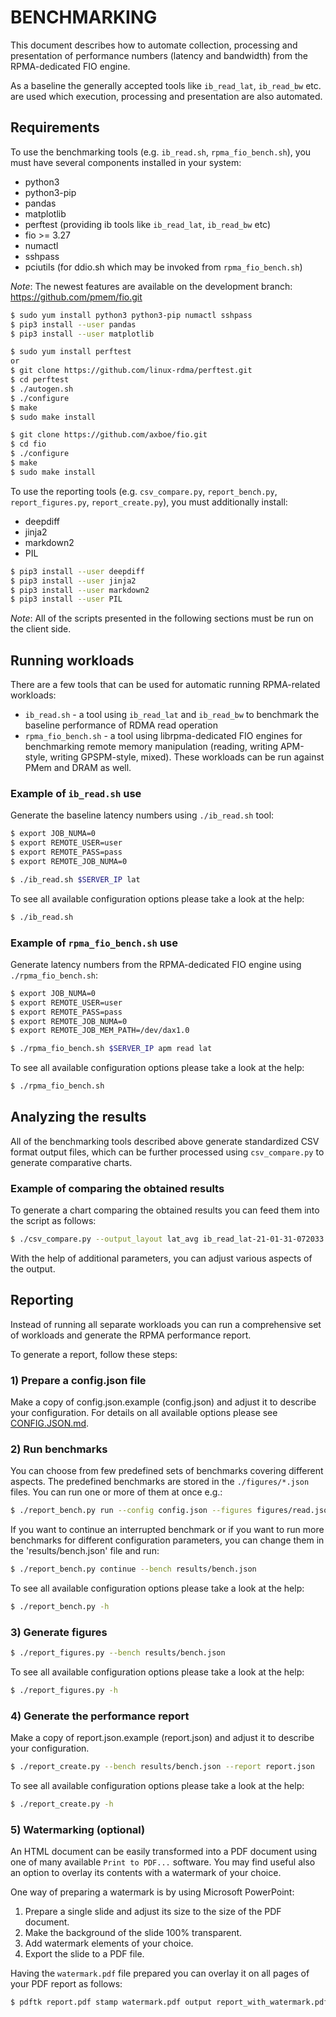 # BENCHMARKING

This document describes how to automate collection, processing and presentation of performance numbers (latency and bandwidth) from the RPMA-dedicated FIO engine.

As a baseline the generally accepted tools like `ib_read_lat`, `ib_read_bw` etc. are used which execution, processing and presentation are also automated.

## Requirements

To use the benchmarking tools (e.g. `ib_read.sh`, `rpma_fio_bench.sh`), you must have several components installed in your system:
 - python3
 - python3-pip
 - pandas
 - matplotlib
 - perftest (providing ib tools like `ib_read_lat`, `ib_read_bw` etc)
 - fio >= 3.27
 - numactl
 - sshpass
 - pciutils (for ddio.sh which may be invoked from `rpma_fio_bench.sh`)

*Note*: The newest features are available on the development branch: https://github.com/pmem/fio.git

```sh
$ sudo yum install python3 python3-pip numactl sshpass
$ pip3 install --user pandas
$ pip3 install --user matplotlib

$ sudo yum install perftest
or
$ git clone https://github.com/linux-rdma/perftest.git
$ cd perftest
$ ./autogen.sh
$ ./configure
$ make
$ sudo make install

$ git clone https://github.com/axboe/fio.git
$ cd fio
$ ./configure
$ make
$ sudo make install
```

To use the reporting tools (e.g. `csv_compare.py`, `report_bench.py`, `report_figures.py`, `report_create.py`), you must additionally install:
 - deepdiff
 - jinja2
 - markdown2
 - PIL

```sh
$ pip3 install --user deepdiff
$ pip3 install --user jinja2
$ pip3 install --user markdown2
$ pip3 install --user PIL
```

*Note*: All of the scripts presented in the following sections must be run on the client side.

## Running workloads

There are a few tools that can be used for automatic running RPMA-related workloads:

- `ib_read.sh` - a tool using `ib_read_lat` and `ib_read_bw` to benchmark the baseline performance of RDMA read operation
- `rpma_fio_bench.sh` - a tool using librpma-dedicated FIO engines for benchmarking remote memory manipulation (reading, writing APM-style, writing GPSPM-style, mixed). These workloads can be run against PMem and DRAM as well.

### Example of `ib_read.sh` use

Generate the baseline latency numbers using `./ib_read.sh` tool:

```sh
$ export JOB_NUMA=0
$ export REMOTE_USER=user
$ export REMOTE_PASS=pass
$ export REMOTE_JOB_NUMA=0

$ ./ib_read.sh $SERVER_IP lat
```

To see all available configuration options please take a look at the help:

```sh
$ ./ib_read.sh
```

### Example of `rpma_fio_bench.sh` use

Generate latency numbers from the RPMA-dedicated FIO engine using `./rpma_fio_bench.sh`:

```sh
$ export JOB_NUMA=0
$ export REMOTE_USER=user
$ export REMOTE_PASS=pass
$ export REMOTE_JOB_NUMA=0
$ export REMOTE_JOB_MEM_PATH=/dev/dax1.0

$ ./rpma_fio_bench.sh $SERVER_IP apm read lat
```

To see all available configuration options please take a look at the help:

```sh
$ ./rpma_fio_bench.sh
```

## Analyzing the results

All of the benchmarking tools described above generate standardized CSV format output files, which can be further processed using `csv_compare.py` to generate comparative charts.

### Example of comparing the obtained results

To generate a chart comparing the obtained results you can feed them into the script as follows:

```sh
$ ./csv_compare.py --output_layout lat_avg ib_read_lat-21-01-31-072033.csv rpma_fio_apm_read_lat_th1_dp1_dev_dax1.0-21-01-31-073733.csv --output_with_tables
```

With the help of additional parameters, you can adjust various aspects of the output.

## Reporting

Instead of running all separate workloads you can run a comprehensive set of workloads and generate the RPMA performance report.

To generate a report, follow these steps:

### 1) Prepare a config.json file

Make a copy of config.json.example (config.json) and adjust it to describe your configuration. For details on all available options please see [CONFIG.JSON.md](CONFIG.JSON.md).

### 2) Run benchmarks

You can choose from few predefined sets of benchmarks covering different aspects. The predefined benchmarks are stored in the `./figures/*.json` files. You can run one or more of them at once e.g.:

```sh
$ ./report_bench.py run --config config.json --figures figures/read.json figures/write.json --result_dir results
```

If you want to continue an interrupted benchmark or if you want to run more benchmarks for different configuration parameters, you can change them in the 'results/bench.json' file and run:

```sh
$ ./report_bench.py continue --bench results/bench.json
```

To see all available configuration options please take a look at the help:

```sh
$ ./report_bench.py -h
```

### 3) Generate figures

```sh
$ ./report_figures.py --bench results/bench.json
```

To see all available configuration options please take a look at the help:

```sh
$ ./report_figures.py -h
```

### 4) Generate the performance report

Make a copy of report.json.example (report.json) and adjust it to describe your configuration.

```sh
$ ./report_create.py --bench results/bench.json --report report.json
```

To see all available configuration options please take a look at the help:

```sh
$ ./report_create.py -h
```
### 5) Watermarking (optional)

An HTML document can be easily transformed into a PDF document using one of many available `Print to PDF...` software. You may find useful also an option to overlay its contents with a watermark of your choice.

One way of preparing a watermark is by using Microsoft PowerPoint:

1. Prepare a single slide and adjust its size to the size of the PDF document.
2. Make the background of the slide 100% transparent.
3. Add watermark elements of your choice.
4. Export the slide to a PDF file.

Having the `watermark.pdf` file prepared you can overlay it on all pages of your PDF report as follows:

```sh
$ pdftk report.pdf stamp watermark.pdf output report_with_watermark.pdf
```
